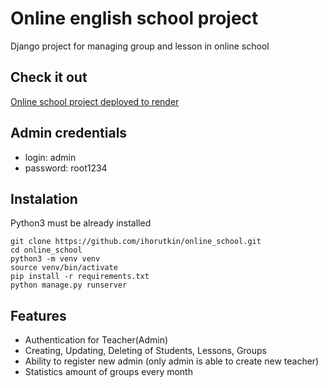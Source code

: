 # Online english school project

Django project for managing group and lesson in online school

## Check it out

[Online school project deployed to render](https://google.com)

## Admin credentials

* login: admin
* password: root1234

## Instalation

Python3 must be already installed

```shell
git clone https://github.com/ihorutkin/online_school.git
cd online_school
python3 -m venv venv
source venv/bin/activate
pip install -r requirements.txt
python manage.py runserver
```

## Features

* Authentication for Teacher(Admin)
* Creating, Updating, Deleting of Students, Lessons, Groups
* Ability to register new admin (only admin is able to create new teacher)
* Statistics amount of groups every month